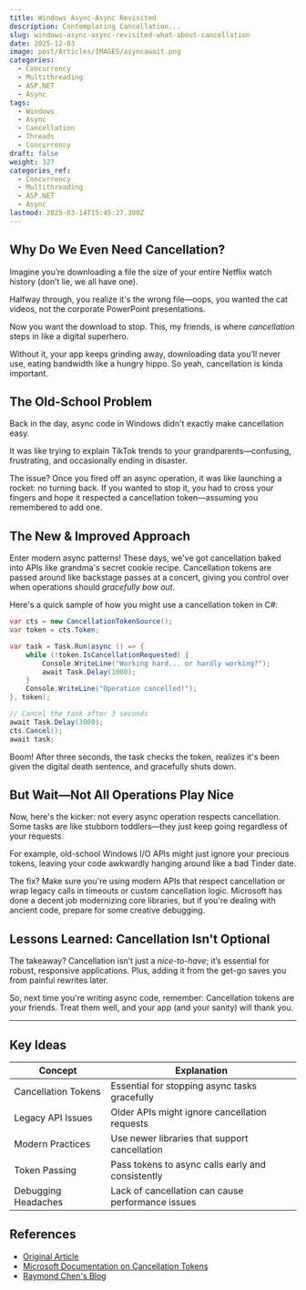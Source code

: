 ```yaml
---
title: Windows Async-Async Revisited
description: Contemplating Cancellation...
slug: windows-async-async-revisited-what-about-cancellation
date: 2025-12-03
image: post/Articles/IMAGES/asyncawait.png
categories:
  - Concurrency
  - Multithreading
  - ASP.NET
  - Async
tags:
  - Windows
  - Async
  - Cancellation
  - Threads
  - Concurrency
draft: false
weight: 327
categories_ref:
  - Concurrency
  - Multithreading
  - ASP.NET
  - Async
lastmod: 2025-03-14T15:45:27.380Z
---
```

## Why Do We Even Need Cancellation?

Imagine you’re downloading a file the size of your entire Netflix watch history (don’t lie, we all have one).

Halfway through, you realize it's the wrong file—oops, you wanted the cat videos, not the corporate PowerPoint presentations.

Now you want the download to stop. This, my friends, is where *cancellation* steps in like a digital superhero.

Without it, your app keeps grinding away, downloading data you’ll never use, eating bandwidth like a hungry hippo. So yeah, cancellation is kinda important.

## The Old-School Problem

Back in the day, async code in Windows didn't exactly make cancellation easy.

It was like trying to explain TikTok trends to your grandparents—confusing, frustrating, and occasionally ending in disaster.

The issue? Once you fired off an async operation, it was like launching a rocket: no turning back. If you wanted to stop it, you had to cross your fingers and hope it respected a cancellation token—assuming you remembered to add one.

## The New & Improved Approach

Enter modern async patterns! These days, we've got cancellation baked into APIs like grandma's secret cookie recipe. Cancellation tokens are passed around like backstage passes at a concert, giving you control over when operations should *gracefully bow out*.

Here's a quick sample of how you might use a cancellation token in C#:

```csharp
var cts = new CancellationTokenSource();
var token = cts.Token;

var task = Task.Run(async () => {
    while (!token.IsCancellationRequested) {
        Console.WriteLine("Working hard... or hardly working?");
        await Task.Delay(1000);
    }
    Console.WriteLine("Operation cancelled!");
}, token);

// Cancel the task after 3 seconds
await Task.Delay(3000);
cts.Cancel();
await task;
```

Boom! After three seconds, the task checks the token, realizes it's been given the digital death sentence, and gracefully shuts down.

## But Wait—Not All Operations Play Nice

Now, here's the kicker: not every async operation respects cancellation. Some tasks are like stubborn toddlers—they just keep going regardless of your requests.

For example, old-school Windows I/O APIs might just ignore your precious tokens, leaving your code awkwardly hanging around like a bad Tinder date.

The fix? Make sure you're using modern APIs that respect cancellation or wrap legacy calls in timeouts or custom cancellation logic. Microsoft has done a decent job modernizing core libraries, but if you're dealing with ancient code, prepare for some creative debugging.

## Lessons Learned: Cancellation Isn't Optional

The takeaway? Cancellation isn’t just a *nice-to-have*; it’s essential for robust, responsive applications. Plus, adding it from the get-go saves you from painful rewrites later.

So, next time you're writing async code, remember: Cancellation tokens are your friends. Treat them well, and your app (and your sanity) will thank you.

***

## Key Ideas

| Concept             | Explanation                                       |
| ------------------- | ------------------------------------------------- |
| Cancellation Tokens | Essential for stopping async tasks gracefully     |
| Legacy API Issues   | Older APIs might ignore cancellation requests     |
| Modern Practices    | Use newer libraries that support cancellation     |
| Token Passing       | Pass tokens to async calls early and consistently |
| Debugging Headaches | Lack of cancellation can cause performance issues |

## References

* [Original Article](https://devblogs.microsoft.com/oldnewthing/20250212-00/?p=110857)
* [Microsoft Documentation on Cancellation Tokens](https://docs.microsoft.com/en-us/dotnet/standard/threading/cancellation-in-managed-threads)
* [Raymond Chen's Blog](https://devblogs.microsoft.com/oldnewthing/)
